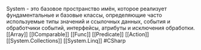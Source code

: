 System - это базовое пространство имён, которое реализует фундаментальные и базовые классы, определяющие часто используемые типы значений и ссылочных данных, события и обработчики событий, интерфейсы, атрибуты и исключения обработки.
[[Array]] [[IComparable]] [[Func]] [[Predicate]] [[Action]]
[[System.Collections]] [[System.Linq]]
#CSharp 